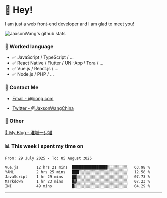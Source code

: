# 👋 Hey!

I am just a web front-end developer and I am glad to meet you!

![JaxsonWang's github stats](https://github-readme-stats.vercel.app/api?username=JaxsonWang&&show_icons=true&&title_color=1abc9c&&icon_color=1abc9c)


### 📝 Worked language

- ✅ JavaScript / TypeScript / ...
- ✅ React Native / Flutter / UNI-App / Tora / ...
- ✅ Vue.js / React.js / ...
- ✅ Node.js / PHP / ...

### 📮 Contact Me

- [Email - i@iiong.com](mailto:i@iiong.com)

- [Twitter - @JaxsonWangChina](https://twitter.com/JaxsonWangChina)

### 🤪 Other

[📌 My Blog - 淮城一只猫](https://iiong.com)

### 📊 This week I spent my time on

<!--START_SECTION:waka-->

```txt
From: 29 July 2025 - To: 05 August 2025

Vue.js        12 hrs 21 mins  ████████████████░░░░░░░░░   63.98 %
YAML          2 hrs 25 mins   ███░░░░░░░░░░░░░░░░░░░░░░   12.58 %
JavaScript    1 hr 29 mins    ██░░░░░░░░░░░░░░░░░░░░░░░   07.73 %
Markdown      1 hr 23 mins    █▓░░░░░░░░░░░░░░░░░░░░░░░   07.23 %
INI           49 mins         █░░░░░░░░░░░░░░░░░░░░░░░░   04.29 %
```

<!--END_SECTION:waka-->

---
